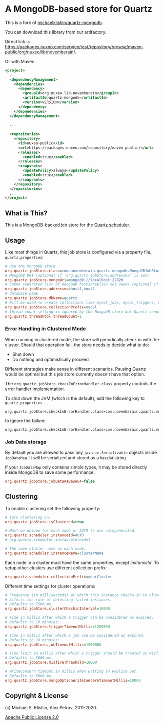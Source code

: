 # A MongoDB-based store for Quartz

This is a fork of [michaelklishin/quartz-mongodb](https://github.com/michaelklishin/quartz-mongodb).

You can download this library from our artifactory.

Direct link is https://packages.nuxeo.com/service/rest/repository/browse/maven-public/org/nuxeo/lib/novemberain/.

Or with Maven:

```xml
<project>
  ...
  <dependencyManagement>
    <dependencies>
      <dependency>
        <groupId>org.nuxeo.lib.novemberain</groupId>
        <artifactId>quartz-mongodb</artifactId>
        <version>VERSION</version>
      </dependency>
    </dependencies>
  </dependencyManagement>
  
  ...
  
  <repositories>
    <repository>
      <id>nuxeo-public</id>
      <url>https://packages.nuxeo.com/repository/maven-public/</url>
      <releases>
        <enabled>true</enabled>
      </releases>
      <snapshots>
        <updatePolicy>always</updatePolicy>
        <enabled>true</enabled>
      </snapshots>
    </repository>
  </repositories>
  ...
</project>
```

## What is This?

This is a MongoDB-backed job store for the [Quartz scheduler](http://quartz-scheduler.org/).

## Usage

Like most things in Quartz, this job store is configured
via a property file, `quartz.properties`:

``` ini
# Use the MongoDB store
org.quartz.jobStore.class=com.novemberain.quartz.mongodb.MongoDBJobStore
# MongoDB URI (optional if 'org.quartz.jobStore.addresses' is set)
org.quartz.jobStore.mongoUri=mongodb://localhost:27020
# comma separated list of mongodb hosts/replica set seeds (optional if 'org.quartz.jobStore.mongoUri' is set)
org.quartz.jobStore.addresses=host1,host2
# database name
org.quartz.jobStore.dbName=quartz
# Will be used to create collections like mycol_jobs, mycol_triggers, mycol_calendars, mycol_locks
org.quartz.jobStore.collectionPrefix=mycol
# thread count setting is ignored by the MongoDB store but Quartz requries it
org.quartz.threadPool.threadCount=1
```


### Error Handling in Clustered Mode

When running in clustered mode, the store will periodically check in
with the cluster. Should that operation fail, the store needs to
decide what to do:

 * Shut down
 * Do nothing and optimistically proceed

Different strategies make sense in different scenarios. Pausing Quartz would
be optimal but this job store currently doesn't have that option.

The `org.quartz.jobStore.checkInErrorHandler.class` property controls the error handler
implementation.

To shut down the JVM (which is the default), add the following key to `quartz.properties`

    org.quartz.jobStore.checkInErrorHandler.class=com.novemberain.quartz.mongodb.cluster.KamikazeErrorHandler

to ignore the failure:

    org.quartz.jobStore.checkInErrorHandler.class=com.novemberain.quartz.mongodb.cluster.NoOpErrorHandler


### Job Data storage
By default you are allowed to pass any `java.io.Serializable` objects inside `JobDataMap`.
It will be serialized and stored as a `base64` string.

If your `JobDataMap` only contains simple types, it may be stored directly inside MongoDB to save some performance.

``` ini
org.quartz.jobStore.jobDataAsBase64=false
```

## Clustering

To enable clustering set the following property:

``` ini
# turn clustering on:
org.quartz.jobStore.isClustered=true

# Must be unique for each node or AUTO to use autogenerated:
org.quartz.scheduler.instanceId=AUTO
# org.quartz.scheduler.instanceId=node1

# The same cluster name on each node:
org.quartz.scheduler.instanceName=clusterName
```

Each node in a cluster must have the same properties, except *instanceId*.
To setup other clusters use different collection prefix:

``` ini
org.quartz.scheduler.collectionPrefix=yourCluster
```

Different time settings for cluster operations:

``` ini
# Frequency (in milliseconds) at which this instance checks-in to cluster.
# Affects the rate of detecting failed instances.
# Defaults to 7500 ms.
org.quartz.jobStore.clusterCheckinInterval=10000

# Time in millis after which a trigger can be considered as expired.
# Defaults to 10 minutes:
org.quartz.jobStore.triggerTimeoutMillis=1200000

# Time in millis after which a job can be considered as expired.
# Defaults to 10 minutes:
org.quartz.jobStore.jobTimeoutMillis=1200000

# Time limit in millis after which a trigger should be treated as misfired.
# Defaults to 5000 ms.
org.quartz.jobStore.misfireThreshold=10000

# WriteConcern timeout in millis when writing in Replica Set.
# Defaults to 5000 ms.
org.quartz.jobStore.mongoOptionWriteConcernTimeoutMillis=10000
```

## Copyright & License

(c) Michael S. Klishin, Alex Petrov, 2011-2020.

[Apache Public License 2.0](http://www.apache.org/licenses/LICENSE-2.0.html)

